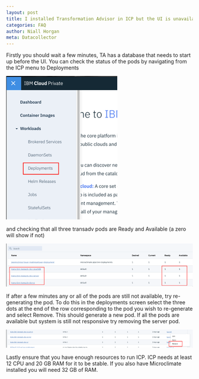 ```yaml
---
layout: post
title: I installed Transformation Advisor in ICP but the UI is unavailable.
categories: FAQ
author: Niall Horgan
meta: Datacollector
---
```


Firstly you should wait a few minutes, TA has a database that needs to start up before the UI. You can check the status of the pods by navigating from the ICP menu to Deployments 

![pic1](/_assets/depmenu.png)

and checking that all three transadv pods are Ready and Available (a zero will show if not)

![pic2](/_assets/deps.png)

If after a few minutes any or all of the pods are still not available, try re-generating the pod. To do this in the deployments screen select the three dots at the end of the row corresponding to the pod you wish to re-generate and select Remove. This should generate a new pod. If all the pods are available but system is still not responsive try removing the server pod.

![pic3](/_assets/deps2.png)

Lastly ensure that you have enough resources to run ICP. ICP needs at least 12 CPU and 20 GB RAM for it to be stable. If you also have Microclimate installed you will need 32 GB of RAM.
